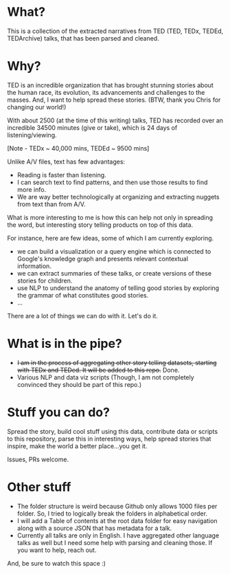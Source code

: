 # What?

This is a collection of the extracted narratives from TED (TED, TEDx, TEDEd, TEDArchive) talks, that has been parsed and cleaned.

# Why?

TED is an incredible organization that has brought stunning stories about the human race, its evolution, its advancements and challenges to the masses. And, I want to help spread these stories. (BTW, thank you Chris for changing our world!)

With about 2500 (at the time of this writing) talks, TED has recorded over an incredible 34500 minutes (give or take), which is 24 days of listening/viewing.

[Note - TEDx ~ 40,000 mins, TEDEd ~ 9500 mins]


Unlike A/V files, text has few advantages:
- Reading is faster than listening.
- I can search text to find patterns, and then use those results to find more info.
- We are way better technologically at organizing and extracting nuggets from text than from A/V.

What is more interesting to me is how this can help not only in spreading the word, but interesting story telling products on top of this data.

For instance, here are few ideas, some of which I am currently exploring.

- we can build a visualization or a query engine which is connected to Google's knowledge graph and presents relevant contextual information.
- we can extract summaries of these talks, or create versions of these stories for children.
- use NLP to understand the anatomy of telling good stories by exploring the grammar of what constitutes good stories.
- ...

There are a lot of things we can do with it. Let's do it.

# What is in the pipe?

- ~~I am in the process of aggregating other story telling datasets, starting with TEDx and TEDed. It will be added to this repo.~~ Done.
- Various NLP and data viz scripts (Though, I am not completely convinced they should be part of this repo.)


# Stuff you can do?

Spread the story, build cool stuff using this data, contribute data or scripts to this repository, parse this in interesting ways, help spread stories that inspire, make the world a better place...you get it.

Issues, PRs welcome.

# Other stuff
- The folder structure is weird because Github only allows 1000 files per folder. So, I tried to logically break the folders in alphabetical order.
- I will add a Table of contents at the root data folder for easy navigation along with a source JSON that has metadata for a talk.
- Currently all talks are only in English. I have aggregated other language talks as well but I need some help with parsing and cleaning those. If you want to help, reach out.

And, be sure to watch this space :)
